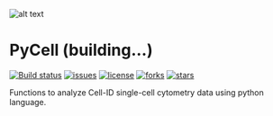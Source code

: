![alt text](https://raw.githubusercontent.com//pyCellID/pyCellID/tree/clementejose/res/PycellID_logo.jpg)
# PyCell (building...)

[![Build status](https://github.com/pyCellID/pyCellID/actions/workflows/CI.yml/badge.svg)](https://github.com/pyCellID/pyCellID/actions)
[![issues](https://img.shields.io/github/issues/pyCellID/pyCellID)](https://img.shields.io/github/issues/pyCellID/pyCellID)
[![license](https://img.shields.io/github/license/pyCellID/pyCellID)](https://github.com/pyCellID/pyCellID/blob/main/LICENSE)
[![forks](https://img.shields.io/github/forks/pyCellID/pyCellID)](https://github.com/pyCellID/pyCellID/)
[![stars](https://img.shields.io/github/stars/pyCellID/pyCellID)](https://github.com/pyCellID/pyCellID/)

Functions to analyze Cell-ID single-cell cytometry data using python language.

